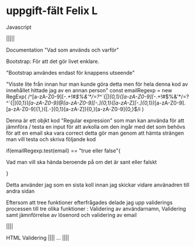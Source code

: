 # uppgift-fält Felix L

Javascript


|||||

Documentation "Vad som används och varför"

Bootstrap: För att det gör livet enklare.

"Bootstrap användes endast för knappens utseende"


"Visste lite från innan hur man kunde göra detta men för hela denna kod av innehållet hittade jag av en annan person"
const emailRegexp = new RegExp(
    /^[a-zA-Z0-9][\-_\.\+\!\#\$\%\&\'\*\/\=\?\^\`\{\|]{0,1}([a-zA-Z0-9][\-_\.\+\!\#\$\%\&\'\*\/\=\?\^\`\{\|]{0,1})*[a-zA-Z0-9]@[a-zA-Z0-9][-\.]{0,1}([a-zA-Z][-\.]{0,1})*[a-zA-Z0-9]\.[a-zA-Z0-9]{1,}([\.\-]{0,1}[a-zA-Z]){0,}[a-zA-Z0-9]{0,}$/i
  )
  
  Denna är ett objkt kod  "Regular expression" som man kan använda för att jämnföra / testa en input för att avkolla om den ingår med det som behövs för att en email ska vara correct detta gör man genom att hämta strängen man vill testa och skriva följande kod
  
if(emailRegexp.test(email) == "true eller false"{

  Vad man vill ska hända beroende på om det är sant eller falskt
  
}

Detta använder jag som en sista koll innan jag skickar vidare använadren till andra sidan

Eftersom att tree funktioner efterfrågades delade jag upp validerings processen till tre olika funktioner : Validering av användarnamn, Validering samt jämnförrelse av lösenord
och validering av email


||||

HTML Validering 
||||
...
||||
